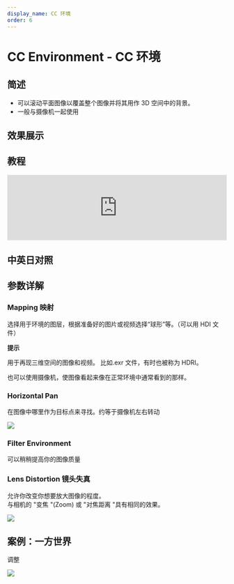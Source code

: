 ```yaml
---
display_name: CC 环境
order: 6
---
```


# CC Environment - CC 环境

## 简述

- 可以滚动平面图像以覆盖整个图像并将其用作 3D 空间中的背景。
- 一般与摄像机一起使用

## 效果展示

## 教程

<iframe src="https://player.bilibili.com/player.html?bvid=BV1e34y1X7Vj&page=93&high_quality=1" width="100%" allowfullscreen="allowfullscreen" frameborder="0"></iframe>

## 中英日对照

## 参数详解

### Mapping 映射

选择用于环境的图层，根据准备好的图片或视频选择“球形”等。（可以用 HDI 文件）

**提示**

用于再现三维空间的图像和视频。 比如.exr 文件，有时也被称为 HDRI。

也可以使用摄像机，使图像看起来像在正常环境中通常看到的那样。

### Horizontal Pan

在图像中哪里作为目标点来寻找。约等于摄像机左右转动

![](https://cdn.yuelili.com/20211227111350.gif)

### Filter Environment

可以稍稍提高你的图像质量

### Lens Distortion 镜头失真

允许你改变你想要放大图像的程度。  
与相机的 "变焦 "(Zoom) 或 "对焦距离 "具有相同的效果。

![](https://cdn.yuelili.com/20211227111441.gif)

## 案例：一方世界

调整

![](https://cdn.yuelili.com/20211227112208.png)

